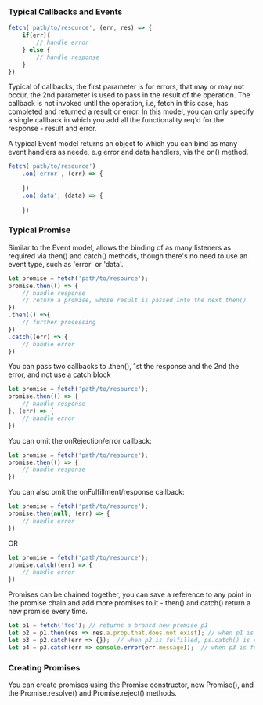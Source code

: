 ### Typical Callbacks and Events

```javascript
fetch('path/to/resource', (err, res) => {
    if(err){
        // handle error
    } else {
        // handle response
    }
})
```

Typical of callbacks, the first parameter is for errors, that may or may not occur, the 2nd parameter is used to pass in the result of the operation. The callback is not invoked until the operation, i.e, fetch in this case, has completed and returned a result or error. In this model, you can only specify a single callback in which you add all the functionality req'd for the response - result and error.


A typical Event model returns an object to which you can bind as many event handlers as neede, e.g error and data handlers, via the on() method.

```javascript
fetch('path/to/resource')
    .on('error', (err) => {
        
    })
    .on('data', (data) => {
        
    })
```

### Typical Promise
Similar to the Event model, allows the binding of as many listeners as required via then() and catch() methods, though there's no need to use an event type, such as 'error' or 'data'.

```javascript
let promise = fetch('path/to/resource');
promise.then(() => {
    // handle response
    // return a promise, whose result is passed into the next then()
})
.then(() =>{
    // further processing
})
.catch((err) => {
    // handle error
})
```

You can pass two callbacks to .then(), 1st the response and the 2nd the error, and not use a catch block

```javascript
let promise = fetch('path/to/resource');
promise.then(() => {
    // handle response
}, (err) => {
    // handle error
})
```

You can omit the onRejection/error callback:

```javascript
let promise = fetch('path/to/resource');
promise.then(() => {
    // handle response
})
```

You can also omit the onFulfillment/response callback:

```javascript
let promise = fetch('path/to/resource');
promise.then(null, (err) => {
    // handle error
})
```

OR

```javascript
let promise = fetch('path/to/resource');
promise.catch((err) => {
    // handle error
})
```

Promises can be chained together, you can save a reference to any point in the promise chain and add more promises to it - then() and catch() return a new promise every time.


```javascript
let p1 = fetch('foo'); // returns a brancd new promise p1
let p2 = p1.then(res => res.a.prop.that.does.not.exist); // when p1 is fulfilled, p.then() is executed returning a new promise p2
let p3 = p2.catch(err => {});  // when p2 is fulfilled, ps.catch() is executed, returning a new promise p3
let p4 = p3.catch(err => console.error(err.message));  // when p3 is fulfilled, p3.catch() is executed returning p4
```


### Creating Promises
You can create promises using the Promise constructor, new Promise(), and the Promise.resolve() and Promise.reject() methods.